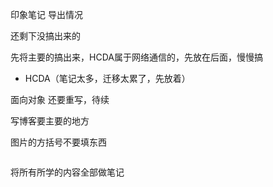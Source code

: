 印象笔记 导出情况



还剩下没搞出来的



先将主要的搞出来，HCDA属于网络通信的，先放在后面，慢慢搞







- HCDA（笔记太多，迁移太累了，先放着）

面向对象 还要重写，待续



写博客要主要的地方

图片的方括号不要填东西

![]()



将所有所学的内容全部做笔记